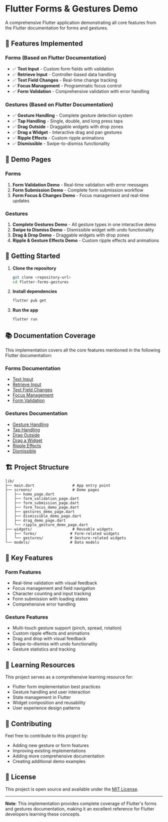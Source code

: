 # Flutter Forms & Gestures Demo

A comprehensive Flutter application demonstrating all core features from the Flutter documentation for forms and gestures.

## 🎯 Features Implemented

### Forms (Based on Flutter Documentation)
- ✅ **Text Input** - Custom form fields with validation
- ✅ **Retrieve Input** - Controller-based data handling
- ✅ **Text Field Changes** - Real-time change tracking
- ✅ **Focus Management** - Programmatic focus control
- ✅ **Form Validation** - Comprehensive validation with error handling

### Gestures (Based on Flutter Documentation)
- ✅ **Gesture Handling** - Complete gesture detection system
- ✅ **Tap Handling** - Single, double, and long press taps
- ✅ **Drag Outside** - Draggable widgets with drop zones
- ✅ **Drag a Widget** - Interactive drag and pan gestures
- ✅ **Ripple Effects** - Custom ripple animations
- ✅ **Dismissible** - Swipe-to-dismiss functionality

## 📱 Demo Pages

### Forms
1. **Form Validation Demo** - Real-time validation with error messages
2. **Form Submission Demo** - Complete form submission workflow
3. **Form Focus & Changes Demo** - Focus management and real-time updates

### Gestures
1. **Complete Gestures Demo** - All gesture types in one interactive demo
2. **Swipe to Dismiss Demo** - Dismissible widget with undo functionality
3. **Drag & Drop Demo** - Draggable widgets with drop zones
4. **Ripple & Gesture Effects Demo** - Custom ripple effects and animations

## 🚀 Getting Started

1. **Clone the repository**
   ```bash
   git clone <repository-url>
   cd flutter-forms-gestures
   ```

2. **Install dependencies**
   ```bash
   flutter pub get
   ```

3. **Run the app**
   ```bash
   flutter run
   ```

## 📚 Documentation Coverage

This implementation covers all the core features mentioned in the following Flutter documentation:

### Forms Documentation
- [Text Input](https://docs.flutter.dev/cookbook/forms/text-input)
- [Retrieve Input](https://docs.flutter.dev/cookbook/forms/retrieve-input)
- [Text Field Changes](https://docs.flutter.dev/cookbook/forms/text-field-changes)
- [Focus Management](https://docs.flutter.dev/cookbook/forms/focus)
- [Form Validation](https://docs.flutter.dev/cookbook/forms/validation)

### Gestures Documentation
- [Gesture Handling](https://docs.flutter.dev/ui/interactivity/gestures)
- [Tap Handling](https://docs.flutter.dev/cookbook/gestures/handling-taps)
- [Drag Outside](https://docs.flutter.dev/ui/interactivity/gestures/drag-outside)
- [Drag a Widget](https://docs.flutter.dev/cookbook/effects/drag-a-widget)
- [Ripple Effects](https://docs.flutter.dev/cookbook/gestures/ripples)
- [Dismissible](https://docs.flutter.dev/cookbook/gestures/dismissible)

## 🏗️ Project Structure

```
lib/
├── main.dart                 # App entry point
├── screens/                  # Demo pages
│   ├── home_page.dart
│   ├── form_validation_page.dart
│   ├── form_submission_page.dart
│   ├── form_focus_demo_page.dart
│   ├── gestures_demo_page.dart
│   ├── dismissible_demo_page.dart
│   ├── drag_demo_page.dart
│   └── ripple_gesture_demo_page.dart
├── widgets/                  # Reusable widgets
│   ├── forms/               # Form-related widgets
│   └── gestures/            # Gesture-related widgets
└── models/                  # Data models
```

## 🎨 Key Features

### Form Features
- Real-time validation with visual feedback
- Focus management and field navigation
- Character counting and input tracking
- Form submission with loading states
- Comprehensive error handling

### Gesture Features
- Multi-touch gesture support (pinch, spread, rotation)
- Custom ripple effects and animations
- Drag and drop with visual feedback
- Swipe-to-dismiss with undo functionality
- Gesture statistics and tracking

## 📖 Learning Resources

This project serves as a comprehensive learning resource for:
- Flutter form implementation best practices
- Gesture handling and user interaction
- State management in Flutter
- Widget composition and reusability
- User experience design patterns

## 🤝 Contributing

Feel free to contribute to this project by:
- Adding new gesture or form features
- Improving existing implementations
- Adding more comprehensive documentation
- Creating additional demo examples

## 📄 License

This project is open source and available under the [MIT License](LICENSE).

---

**Note**: This implementation provides complete coverage of Flutter's forms and gestures documentation, making it an excellent reference for Flutter developers learning these concepts.
